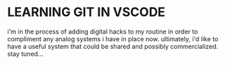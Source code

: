 # LEARNING GIT IN VSCODE
i'm in the process of adding digital hacks to my routine in order to compliment any analog systems i have in place now. ultimately, i'd like to have a useful system that could be shared and possibly commercialized. stay tuned...
